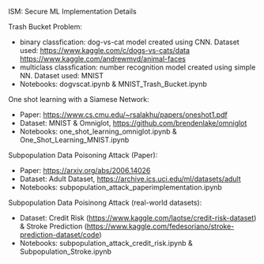 ISM: Secure ML Implementation Details

Trash Bucket Problem:
- binary classfication: dog-vs-cat model created using CNN. Dataset used: https://www.kaggle.com/c/dogs-vs-cats/data https://www.kaggle.com/andrewmvd/animal-faces
- multiclass classfication: number recognition model created using simple NN. Dataset used: MNIST
- Notebooks: dogvscat.ipynb & MNIST_Trash_Bucket.ipynb


One shot learning with a Siamese Network: 
- Paper: https://www.cs.cmu.edu/~rsalakhu/papers/oneshot1.pdf
- Dataset: MNIST & Omniglot, https://github.com/brendenlake/omniglot
- Notebooks: one_shot_learning_omniglot.ipynb & One_Shot_Learning_MNIST.ipynb

Subpopulation Data Poisoning Attack (Paper):
- Paper: https://arxiv.org/abs/2006.14026
- Dataset: Adult Dataset, https://archive.ics.uci.edu/ml/datasets/adult
- Notebooks: subpopulation_attack_paperimplementation.ipynb

Subpopulation Data Poisinong Attack (real-world datasets):
- Dataset: Credit Risk (https://www.kaggle.com/laotse/credit-risk-dataset) & Stroke Prediction (https://www.kaggle.com/fedesoriano/stroke-prediction-dataset/code)
- Notebooks: subpopulation_attack_credit_risk.ipynb & Subpopulation_Stroke.ipynb 
